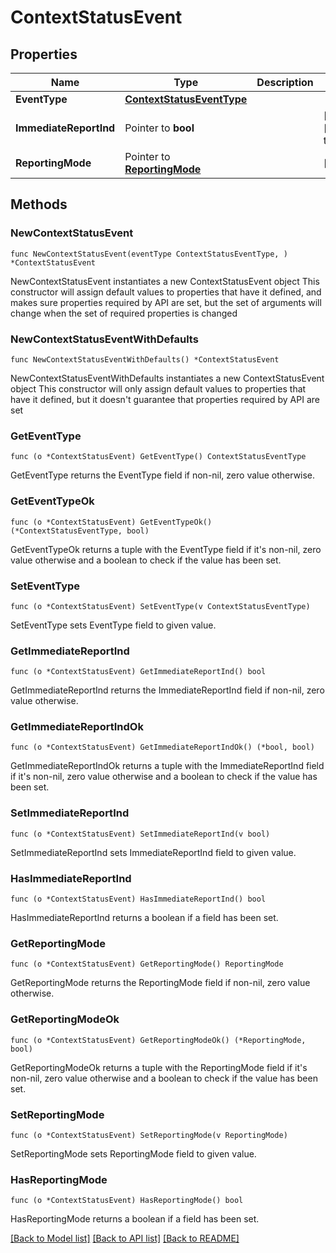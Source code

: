 # ContextStatusEvent

## Properties

Name | Type | Description | Notes
------------ | ------------- | ------------- | -------------
**EventType** | [**ContextStatusEventType**](ContextStatusEventType.md) |  | 
**ImmediateReportInd** | Pointer to **bool** |  | [optional] [default to false]
**ReportingMode** | Pointer to [**ReportingMode**](ReportingMode.md) |  | [optional] 

## Methods

### NewContextStatusEvent

`func NewContextStatusEvent(eventType ContextStatusEventType, ) *ContextStatusEvent`

NewContextStatusEvent instantiates a new ContextStatusEvent object
This constructor will assign default values to properties that have it defined,
and makes sure properties required by API are set, but the set of arguments
will change when the set of required properties is changed

### NewContextStatusEventWithDefaults

`func NewContextStatusEventWithDefaults() *ContextStatusEvent`

NewContextStatusEventWithDefaults instantiates a new ContextStatusEvent object
This constructor will only assign default values to properties that have it defined,
but it doesn't guarantee that properties required by API are set

### GetEventType

`func (o *ContextStatusEvent) GetEventType() ContextStatusEventType`

GetEventType returns the EventType field if non-nil, zero value otherwise.

### GetEventTypeOk

`func (o *ContextStatusEvent) GetEventTypeOk() (*ContextStatusEventType, bool)`

GetEventTypeOk returns a tuple with the EventType field if it's non-nil, zero value otherwise
and a boolean to check if the value has been set.

### SetEventType

`func (o *ContextStatusEvent) SetEventType(v ContextStatusEventType)`

SetEventType sets EventType field to given value.


### GetImmediateReportInd

`func (o *ContextStatusEvent) GetImmediateReportInd() bool`

GetImmediateReportInd returns the ImmediateReportInd field if non-nil, zero value otherwise.

### GetImmediateReportIndOk

`func (o *ContextStatusEvent) GetImmediateReportIndOk() (*bool, bool)`

GetImmediateReportIndOk returns a tuple with the ImmediateReportInd field if it's non-nil, zero value otherwise
and a boolean to check if the value has been set.

### SetImmediateReportInd

`func (o *ContextStatusEvent) SetImmediateReportInd(v bool)`

SetImmediateReportInd sets ImmediateReportInd field to given value.

### HasImmediateReportInd

`func (o *ContextStatusEvent) HasImmediateReportInd() bool`

HasImmediateReportInd returns a boolean if a field has been set.

### GetReportingMode

`func (o *ContextStatusEvent) GetReportingMode() ReportingMode`

GetReportingMode returns the ReportingMode field if non-nil, zero value otherwise.

### GetReportingModeOk

`func (o *ContextStatusEvent) GetReportingModeOk() (*ReportingMode, bool)`

GetReportingModeOk returns a tuple with the ReportingMode field if it's non-nil, zero value otherwise
and a boolean to check if the value has been set.

### SetReportingMode

`func (o *ContextStatusEvent) SetReportingMode(v ReportingMode)`

SetReportingMode sets ReportingMode field to given value.

### HasReportingMode

`func (o *ContextStatusEvent) HasReportingMode() bool`

HasReportingMode returns a boolean if a field has been set.


[[Back to Model list]](../README.md#documentation-for-models) [[Back to API list]](../README.md#documentation-for-api-endpoints) [[Back to README]](../README.md)


